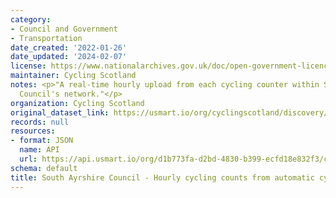 ```yaml
---
category:
- Council and Government
- Transportation
date_created: '2022-01-26'
date_updated: '2024-02-07'
license: https://www.nationalarchives.gov.uk/doc/open-government-licence/version/3/
maintainer: Cycling Scotland
notes: <p>"A real-time hourly upload from each cycling counter within South Ayrshire
  Council's network."</p>
organization: Cycling Scotland
original_dataset_link: https://usmart.io/org/cyclingscotland/discovery/discovery-view-detail/03e9208c-3acf-42b8-b851-3cf1721d872d
records: null
resources:
- format: JSON
  name: API
  url: https://api.usmart.io/org/d1b773fa-d2bd-4830-b399-ecfd18e832f3/c056f94b-ac7b-4dde-92bb-1b679165a405/1/urql
schema: default
title: South Ayrshire Council - Hourly cycling counts from automatic cycling counters
---
```

